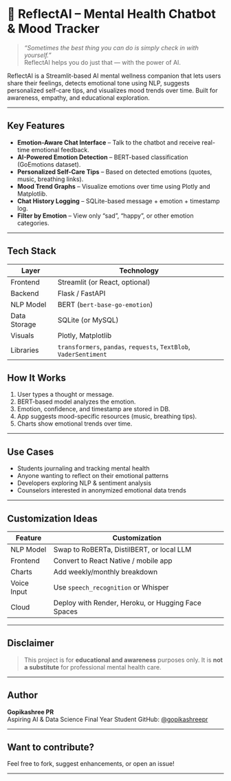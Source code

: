 # 🌿 ReflectAI – Mental Health Chatbot & Mood Tracker

> *“Sometimes the best thing you can do is simply check in with yourself.”*  
> ReflectAI helps you do just that — with the power of AI.

ReflectAI is a Streamlit-based AI mental wellness companion that lets users share their feelings, detects emotional tone using NLP, suggests personalized self-care tips, and visualizes mood trends over time. Built for awareness, empathy, and educational exploration.

---

##  Key Features

-  **Emotion-Aware Chat Interface** – Talk to the chatbot and receive real-time emotional feedback.
-  **AI-Powered Emotion Detection** – BERT-based classification (GoEmotions dataset).
-  **Personalized Self-Care Tips** – Based on detected emotions (quotes, music, breathing links).
-  **Mood Trend Graphs** – Visualize emotions over time using Plotly and Matplotlib.
-  **Chat History Logging** – SQLite-based message + emotion + timestamp log.
-  **Filter by Emotion** – View only “sad”, “happy”, or other emotion categories.
---

##  Tech Stack

| Layer        | Technology                                                          |
|--------------|---------------------------------------------------------------------|
| Frontend     | Streamlit (or React, optional)                                      |
| Backend      | Flask / FastAPI                                                     |
| NLP Model    | BERT (`bert-base-go-emotion`)                                       |
| Data Storage | SQLite (or MySQL)                                                   |
| Visuals      | Plotly, Matplotlib                                                  |
| Libraries    | `transformers`, `pandas`, `requests`, `TextBlob`, `VaderSentiment`  |

##  How It Works

1. User types a thought or message.
2. BERT-based model analyzes the emotion.
3. Emotion, confidence, and timestamp are stored in DB.
4. App suggests mood-specific resources (music, breathing tips).
5. Charts show emotional trends over time.

---

##  Use Cases

-  Students journaling and tracking mental health
-  Anyone wanting to reflect on their emotional patterns
-  Developers exploring NLP & sentiment analysis
-  Counselors interested in anonymized emotional data trends

---

##  Customization Ideas

| Feature     | Customization                                      |
|-------------|----------------------------------------------------|
| NLP Model   | Swap to RoBERTa, DistilBERT, or local LLM          |
| Frontend    | Convert to React Native / mobile app               |
| Charts      | Add weekly/monthly breakdown                       |
| Voice Input | Use `speech_recognition` or Whisper                |
| Cloud       | Deploy with Render, Heroku, or Hugging Face Spaces |

---

##  Disclaimer

> This project is for **educational and awareness** purposes only. It is **not a substitute** for professional mental health care.

---

##  Author

**Gopikashree PR**  
Aspiring AI & Data Science Final Year Student 
GitHub: [@gopikashreepr](https://github.com/gopikashreepr)

---

##  Want to contribute?

Feel free to fork, suggest enhancements, or open an issue!

---

